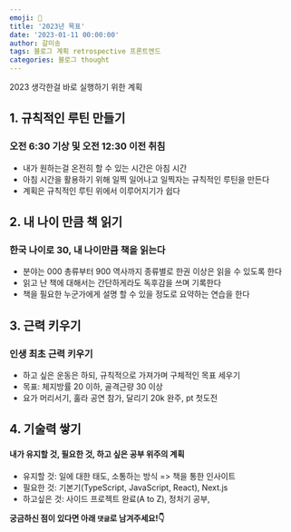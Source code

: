 ```yaml
---
emoji: 🔮
title: '2023년 목표'
date: '2023-01-11 00:00:00'
author: 갈미송
tags: 블로그 계획 retrospective 프론트엔드
categories: 블로그 thought
---
```


2023 생각한걸 바로 실행하기 위한 계획

## 1. 규칙적인 루틴 만들기

### 오전 6:30 기상 및 오전 12:30 이전 취침

- 내가 원하는걸 온전히 할 수 있는 시간은 아침 시간
- 아침 시간을 활용하기 위해 일찍 일어나고 일찍자는 규칙적인 루틴을 만든다
- 계획은 규칙적인 루틴 위에서 이루어지기가 쉽다

## 2. 내 나이 만큼 책 읽기

### 한국 나이로 30, 내 나이만큼 책을 읽는다

- 분야는 000 총류부터 900 역사까지 종류별로 한권 이상은 읽을 수 있도록 한다
- 읽고 난 책에 대해서는 간단하게라도 독후감을 쓰며 기록한다
- 책을 필요한 누군가에게 설명 할 수 있을 정도로 요약하는 연습을 한다

## 3. 근력 키우기

### 인생 최초 근력 키우기

- 하고 싶은 운동은 하되, 규칙적으로 가져가며 구체적인 목표 세우기
- 목표: 체지방률 20 이하, 골격근량 30 이상
- 요가 머리서기, 훌라 공연 참가, 달리기 20k 완주, pt 첫도전

## 4. 기술력 쌓기

#### 내가 유지할 것, 필요한 것, 하고 싶은 공부 위주의 계획

- 유지할 것: 일에 대한 태도, 소통하는 방식 => 책을 통한 인사이트
- 필요한 것: 기본기(TypeScript, JavaScript, React), Next.js
- 하고싶은 것: 사이드 프로젝트 완료(A to Z), 정처기 공부,

**궁금하신 점이 있다면 아래 `댓글`로 남겨주세요!👇**

```toc

```
